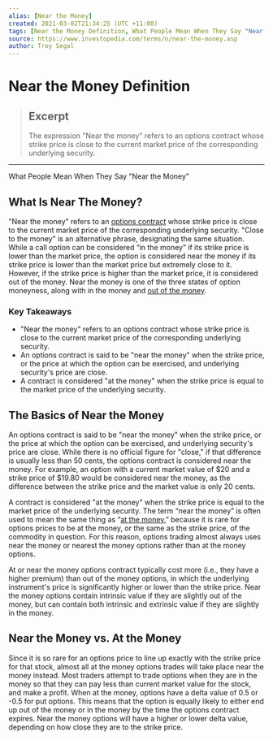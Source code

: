```yaml
---
alias: [Near the Money]
created: 2021-03-02T21:34:25 (UTC +11:00)
tags: [Near the Money Definition, What People Mean When They Say "Near the Money"]
source: https://www.investopedia.com/terms/n/near-the-money.asp
author: Troy Segal
---
```


# Near the Money Definition

> ## Excerpt
> The expression "Near the money" refers to an options contract whose strike price is close to the current market price of the corresponding underlying security.

---

What People Mean When They Say "Near the Money"
## What Is Near The Money?

"Near the money" refers to an [options contract](https://www.investopedia.com/terms/o/optionscontract.asp) whose strike price is close to the current market price of the corresponding underlying security. "Close to the money" is an alternative phrase, designating the same situation. While a call option can be considered “in the money” if its strike price is lower than the market price, the option is considered near the money if its strike price is lower than the market price but extremely close to it. However, if the strike price is higher than the market price, it is considered out of the money. Near the money is one of the three states of option moneyness, along with in the money and [out of the money](https://www.investopedia.com/terms/o/outofthemoney.asp).

### Key Takeaways

-   "Near the money" refers to an options contract whose strike price is close to the current market price of the corresponding underlying security.
-   An options contract is said to be "near the money" when the strike price, or the price at which the option can be exercised, and underlying security's price are close.
-   A contract is considered "at the money" when the strike price is equal to the market price of the underlying security.

## The Basics of Near the Money

An options contract is said to be "near the money" when the strike price, or the price at which the option can be exercised, and underlying security's price are close. While there is no official figure for "close," if that difference is usually less than 50 cents, the options contract is considered near the money. For example, an option with a current market value of $20 and a strike price of $19.80 would be considered near the money, as the difference between the strike price and the market value is only 20 cents.

A contract is considered "at the money" when the strike price is equal to the market price of the underlying security. The term “near the money” is often used to mean the same thing as “[at the money](https://www.investopedia.com/terms/a/atthemoney.asp),” because it is rare for options prices to be at the money, or the same as the strike price, of the commodity in question. For this reason, options trading almost always uses near the money or nearest the money options rather than at the money options.

At or near the money options contract typically cost more (i.e., they have a higher premium) than out of the money options, in which the underlying instrument's price is significantly higher or lower than the strike price. Near the money options contain intrinsic value if they are slightly out of the money, but can contain both intrinsic and extrinsic value if they are slightly in the money.

## Near the Money vs. At the Money

Since it is so rare for an options price to line up exactly with the strike price for that stock, almost all at the money options trades will take place near the money instead. Most traders attempt to trade options when they are in the money so that they can pay less than current market value for the stock, and make a profit. When at the money, options have a delta value of 0.5 or -0.5 for put options. This means that the option is equally likely to either end up out of the money or in the money by the time the options contract expires. Near the money options will have a higher or lower delta value, depending on how close they are to the strike price.
